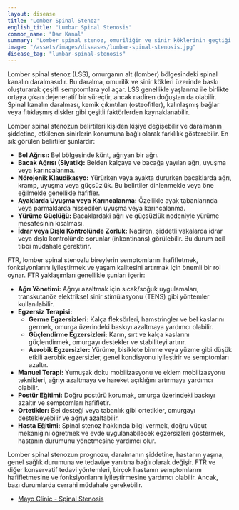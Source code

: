 ```yaml
---
layout: disease
title: "Lomber Spinal Stenoz"
english_title: "Lumbar Spinal Stenosis"
common_name: "Dar Kanal"
summary: "Lomber spinal stenoz, omuriliğin ve sinir köklerinin geçtiği spinal kanalın daralması sonucu oluşan bir durumdur. Bu daralma, bel ve bacaklarda ağrı, uyuşma ve güçsüzlüğe neden olabilir."
image: "/assets/images/diseases/lumbar-spinal-stenosis.jpg"
disease_tag: "lumbar-spinal-stenosis"
---
```





Lomber spinal stenoz (LSS), omurganın alt (lomber) bölgesindeki spinal kanalın daralmasıdır. Bu daralma, omurilik ve sinir kökleri üzerinde baskı oluşturarak çeşitli semptomlara yol açar. LSS genellikle yaşlanma ile birlikte ortaya çıkan dejeneratif bir süreçtir, ancak nadiren doğuştan da olabilir. Spinal kanalın daralması, kemik çıkıntıları (osteofitler), kalınlaşmış bağlar veya fıtıklaşmış diskler gibi çeşitli faktörlerden kaynaklanabilir.


Lomber spinal stenozun belirtileri kişiden kişiye değişebilir ve daralmanın şiddetine, etkilenen sinirlerin konumuna bağlı olarak farklılık gösterebilir. En sık görülen belirtiler şunlardır:

*   **Bel Ağrısı:** Bel bölgesinde künt, ağrıyan bir ağrı.
*   **Bacak Ağrısı (Siyatik):** Belden kalçaya ve bacağa yayılan ağrı, uyuşma veya karıncalanma.
*   **Nörojenik Klaudikasyo:** Yürürken veya ayakta dururken bacaklarda ağrı, kramp, uyuşma veya güçsüzlük. Bu belirtiler dinlenmekle veya öne eğilmekle genellikle hafifler.
*   **Ayaklarda Uyuşma veya Karıncalanma:** Özellikle ayak tabanlarında veya parmaklarda hissedilen uyuşma veya karıncalanma.
*   **Yürüme Güçlüğü:** Bacaklardaki ağrı ve güçsüzlük nedeniyle yürüme mesafesinin kısalması.
*   **İdrar veya Dışkı Kontrolünde Zorluk:** Nadiren, şiddetli vakalarda idrar veya dışkı kontrolünde sorunlar (inkontinans) görülebilir. Bu durum acil tıbbi müdahale gerektirir.


FTR, lomber spinal stenozlu bireylerin semptomlarını hafifletmek, fonksiyonlarını iyileştirmek ve yaşam kalitesini artırmak için önemli bir rol oynar. FTR yaklaşımları genellikle şunları içerir:

*   **Ağrı Yönetimi:** Ağrıyı azaltmak için sıcak/soğuk uygulamaları, transkutanöz elektriksel sinir stimülasyonu (TENS) gibi yöntemler kullanılabilir.
*   **Egzersiz Terapisi:**
    *   **Germe Egzersizleri:** Kalça fleksörleri, hamstringler ve bel kaslarını germek, omurga üzerindeki baskıyı azaltmaya yardımcı olabilir.
    *   **Güçlendirme Egzersizleri:** Karın, sırt ve kalça kaslarını güçlendirmek, omurgayı destekler ve stabiliteyi artırır.
    *   **Aerobik Egzersizler:** Yürüme, bisiklete binme veya yüzme gibi düşük etkili aerobik egzersizler, genel kondisyonu iyileştirir ve semptomları azaltır.
*   **Manuel Terapi:** Yumuşak doku mobilizasyonu ve eklem mobilizasyonu teknikleri, ağrıyı azaltmaya ve hareket açıklığını artırmaya yardımcı olabilir.
*   **Postür Eğitimi:** Doğru postürü korumak, omurga üzerindeki baskıyı azaltır ve semptomları hafifletir.
*   **Ortetikler:** Bel desteği veya tabanlık gibi ortetikler, omurgayı destekleyebilir ve ağrıyı azaltabilir.
*   **Hasta Eğitimi:** Spinal stenoz hakkında bilgi vermek, doğru vücut mekaniğini öğretmek ve evde uygulanabilecek egzersizleri göstermek, hastanın durumunu yönetmesine yardımcı olur.


Lomber spinal stenozun prognozu, daralmanın şiddetine, hastanın yaşına, genel sağlık durumuna ve tedaviye yanıtına bağlı olarak değişir. FTR ve diğer konservatif tedavi yöntemleri, birçok hastanın semptomlarını hafifletmesine ve fonksiyonlarını iyileştirmesine yardımcı olabilir. Ancak, bazı durumlarda cerrahi müdahale gerekebilir.


*   [Mayo Clinic - Spinal Stenosis](https://www.mayoclinic.org/diseases-conditions/spinal-stenosis/symptoms-causes/syc-20352961)
